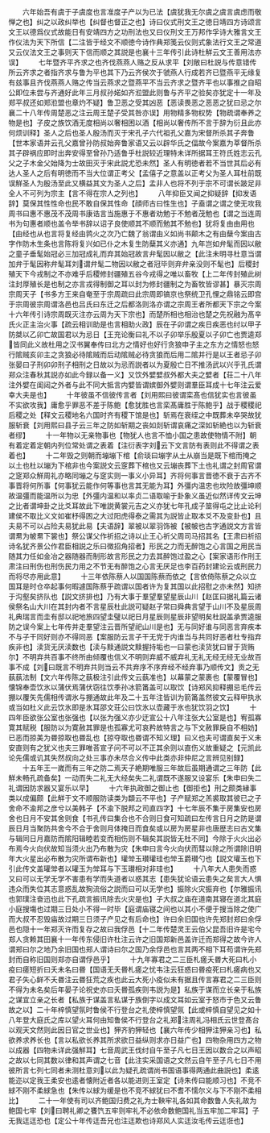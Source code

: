 <!-- { "loadSidebar": true } -->
　　六年始吾有虞于子虞度也言准度子产以为已法【虞犹我无尔虞之虞言虞虑而敬惮之也】纠之以政纠举也【纠督也督正之也】诗曰仪式刑文王之徳日靖四方诗颂言文王以德爲仪式故能日有安靖四方之功刑法也又曰仪刑文王万邦作孚诗大雅言文王作仪法为天下所信【二注皆于经文不顺徳今诗作典郑笺云仪则式象法行文王之常道又云仪法文王之事则天下信而顺之其説是也襄十三年传引此诗杜觧云文王善用法亦误】
　　七年暨齐平齐求之也齐伐燕燕人赂之反从求平【刘敞曰杜説与传意错传所云齐求之者指齐求与鲁为平也其下乃云齐侯次于虢燕人行成若齐已暨燕平无缘复有兹事且齐伐燕燕人赂之传当云燕求之暨燕平不当云齐求之暨齐平也以事推之自昭公即位未尝与齐通好此年三月叔孙婼如齐涖盟此则鲁与齐平之验矣亦犹定十一年及郑平叔还如郑涖盟也章灼不疑】鲁卫恶之受其凶恶【恶读畏恶之恶恶之犹曰忌之尔襄二十八年传周楚恶之注云周王楚子受其咎亦误】用物精多物权势【物疏谓奉养之物是也】子皮之族饮酒无度相尚以奢相困以酒【相尚以奢传所不言于辞为衍且此亦何烦训释】圣人之后也圣人殷汤而灭于宋孔子六代祖孔父嘉为宋督所杀其子奔鲁【世本家语并云孔父嘉曾孙防叔始奔鲁家语又云以辟华氏之偪故今案嘉为莘督所杀其子辟祸应即时出奔安得至曾孙乃适鲁乎杜説较近理特未详所据耳王符氏姓志云孔父之子木金父始降为士故田灭于宋此説尤恐未然】圣人有明徳者若不当世其后必有达人圣人之后有明徳而不当大位谓正考父【孟僖子之意盖以正考父为圣人耳杜前既误觧圣人为殷汤至此又横益其文为圣人之后】孟非人也将不列于宗不可谓长跛足非全人不可列为宗主【言不得在宗人之列也】
　　八年抑臣又闻之抑疑辞【抑发语辞】莫保其性性命也民不敢自保其性命【顔师古曰性生也】子盍谓之谓之使无攻我周书曰惠不惠茂不茂周书康诰言当施惠于不惠者劝勉于不勉者茂勉也【谓之当连周书为句惠者顺也盖令举书辞以诏子良使顺其不顺而勉其不勉也】犹将复由由用也【由经也从也言将复经由鹑火之次乃亡魏了翁谓由义如尚书颠木之有由蘖今案由古字作防木生条也言陈将复兴如已仆之木复生防蘖其义亦通】九年岂如弁髦而因以敝之童子垂髦始冠必三加冠成礼而弃其始冠故言弁髦因以敝之【此注未明寻杜意当谓加弁于髦因称弁髦耳刘谓弁髦二物因以敝之者冠毕则弃弁亲没则不髦也】后稷封殖天下今戎制之不亦难乎后稷修封疆殖五谷今戎得之唯以畜牧【上二年传封殖此树注封厚殖长是也制之亦言戎得制御之耳以封为修封疆制之为畜牧皆谬甚】暴灭宗周宗周天子【书多方王来自奄至于宗周疏曰此宗周即镐京也祭统卫孔悝之鼎铭云即宫于宗周彼宗周谓洛邑也吕氏曰东迁之后都洛则洛亦谓之宗周王者所都天下宗之今案十六年传引诗宗周既灭注亦云周为天下宗也】而楚所相也相治也楚之先祝融为髙辛氏火正主治火事【疏云相训助是也言相助火政】辰在子卯谓之疾日疾恶也纣以甲子防桀以乙卯亡故国君以为忌日【王充论衡曰礼不以子卯举乐殷夏以子卯亡也贾逵郑皆同此义故杜用之汉书翼奉传曰北方之情好也好行贪狼申子主之东方之情怒也怒行隂贼亥卯主之贪狼必待隂贼而后动隂贼必待贪狼而后用二隂并行是以王者忌子卯张晏曰子刑卯卯刑子相刑之日故以为忌而説者以为夏殷亡日不推汤武以兴乎孔氏谓郑众注春秋其説亦如此今録以备一义】又饮外嬖嬖叔外都大夫之嬖者【荘二十八年注外嬖在闺闼之外者与此不同大抵言内嬖皆谓嫔御外嬖则谓羣臣耳成十七年注云爱幸大夫是也】
　　十年彼虽不信彼传言者【刘用熙曰彼谓栾髙也信犹实也言彼虽不实欲攻我】庸愈乎罪恶不差于陈鲍【愈犹胜也言栾髙庸胜于陈鲍乎】战于稷稷祀后稷之处【释文云稷地名六国时齐有稷下馆是也】斩焉在衰绖之中既葬未卒哭故犹服斩衰【刘用熙曰县子云三年之防如斩期之丧如剡斩谓哀痛之深如斩絶也以为斩衰者缪】
　　十一年物以无亲物事也【物犹人也言不恤小国之患故使物情不附】朝有着定着定朝内列位常处谓之表着【注衍表字刘云下文言防有表则此不得谓之表着也】
　　十二年毁之则朝而塴塴下棺【俞琰曰塴字从土从崩当是既下棺而掩之以土也杜以塴为下棺非也今案説文云窆葬下棺也又云塴丧葬下土也礼谓之封周官谓之窆郑众觧周礼亦略同塴之与窆实则一事义小异耳】齐将何事言晋徳不衰于古齐不事晋将何所事【何事犹云能作何等事也言其无能为耳】外彊内温忠也坎险故彊坤顺故温彊而能温所以为忠【外彊内温和以率贞二语取喻于卦象义虽近似然详传文云坤之比者谓坤卦之比爻耳故此下唯説黄裳元吉之义亦犹七年孔成子筮得屯之比止论利建侯不取比义文如崔杼得困之大过阳虎得泰之需其为説皆止取本爻不及变卦也】且夫易不可以占险夫易犹此易【夫语辞】翠被以翠羽饰被【被帔也古字通説文方言皆谓帬为帔帬下裳也】祭公谋父作祈招之诗以止王心祈父周司马招其名【王肃曰祈招诗名犹齐景公作君臣相説之乐曰徴招角招者】形民之力而无醉饱之心言国之用民当随其力任如金冶之器随器而制形故言形民之力去其醉饱过盈之心【案家语形作刑王肃注曰刑伤也刑伤民力用之不节无有醉饱之心言无厌足也李百药封建论云或刑民力而将尽亦用此意】
　　十三年依陈蔡人以国国陈蔡而依之【言依倚陈蔡之众以立国耳是时仓卒起事何暇遽国陈蔡乎疏谓以国者许为复其国以此招慰之亦未然】知挤于沟壑矣挤队也【説文挤排也】乃有大事于羣望羣望星辰山川【赵匡曰据礼篇云诸侯祭名山大川在其封内者不言星辰杜此説可疑赵子常曰舜典言望于山川不及星辰周礼典瑞言而圭有邸以祀地旅四望圭璧以祀日月星辰则星辰非望明矣杜説盖承贾逵服防之误今案上七年传并走羣望注云晋所望祀山川是也】无与同好谁与同恶言弃疾本不与子干同好则亦不得同恶【案服防云言子干无党于内谁当与共同好恶者杜专指弃疾非也】渎货无厌渎数也【渎与黩通説文黩握持垢也一曰蒙也渎货犹曰冒于货贿尔】不明弃共百事不终所由倾覆也信义不明则弃威不威弃礼无礼无经无经无业故百事不成【刘曰既言不明弃共则当云不共弃序不序弃经不经弃事乃顺传文】贡之无蓺蓺法制【文六年传陈之蓺极注引此传文云蓺准也】以幕蒙之蒙裹也【蒙覆冒也】懐锦奉壶饮氷以蒲伏焉蒲伏窃往饮季孙冰箭筩盖可以取饮【诗郑风抑释掤忌毛传云掤以覆矢先儒相传谓氷与掤通故此年及二十五年注皆训为箭筩盖然彼文云释甲执氷或当如杜义此云饮氷即是氷耳邵文荘公曰饮氷以壶藏于氷也犹饮羽之饮】
　　十四年臣欲张公室也张强也【以张为强义亦少迂宣公十八年注张大公室是也】宥孤寡寛其赋税【服防以为寛赦其罪是也孤寡尤可哀矜故特言之与下文赦罪戾自不相妨】已恶而掠美为昬掠取也昬乱也【掠夺取也昬谓不知义理】曰义也夫可谓直矣于义未安直则有之犹义也夫三罪唯荅宣子问不可以不正其余则以直伤义故重疑之【元凯此论先儒或讥其失然叔向之处三事亦未尽合义传中此类亦非仲尼之言辨见别録】
　　十五年王一嵗而有三年之防二焉天子絶期唯服三年故后虽期通谓之三年防【此觧未畅孔疏备矣】一动而失二礼无大经矣失二礼谓既不遂服又设宴乐【朱申曰失二礼谓因防求器又宴乐以早】
　　十六年执政御之御止也【御拒也】刑之颇类縁事类以成偏颇【此觧于文不顺服防读类为纇云不平也】子产赋郑之羔裘取其彼已之子舍命不渝邦之彦兮以美韩子【不渝下脱邦之司直四字】十七年辰不集于房集安也房舍也日月不安其舍则食【书孔传曰集合也不合则日食可知疏曰左传言日月之防是谓辰日月当聚防共舍今不合于舍则月体掩日而食矣或以房为房星非也唐歴志曰古文集与辑同日月嘉防而隂阳辑睦若变而相伤则不辑矣其説皆无杜不同】今除于火火出必布焉今火向伏故知当须火出乃布散为灾【朱申曰言今火向伏而彗以除之所谓除旧明年大火星出必布散为灾所谓布新也】瓘斚玉瓉瓘珪也斚玉爵瓉勺也【説文瓘玉也下引此传文盖瓘斚者以瓘玉为斚耳与下玉瓉相对非珪也】
　　十八年大人患失而惑又曰可以无学无学不害患有学而失道者以惑其志【患失犹论语云患失之矣言大人惧违众而失位其志意惑乱故狥流俗之説而曰可以无学也】振除火灾振弃也【尔雅振讯也郭璞注奋迅也此下孔疏言振讯除去火灾是也】子大叔之庙在道南其寝在道北其庭小庭搜塲也过期三日处小不得一时毕【庭谓庙寝之间也以其小不便于搜当除之使广而大叔不忍毁庙故过期三日须子产见之有后命也】许曰余旧国也许先郑封郑曰余俘邑也隠十一年郑灭许而复存之故曰我俘邑【十二年传楚灵王云伯父昆吾旧许是宅今郑人贪赖其田襄十一年传东侵旧许杜注云许之旧国郑新邑盖许迁而郑得之故今许人谓郑曰尔之地乃余旧国也郑人谓诗曰尔之国乃余俘邑也言其两不相下耳苟谓许先郑封而自称旧国则郑亦自谓俘邑乎】
　　十九年寡君之二三臣札瘥夭昬大死曰札小疫曰瘥短折曰夭未名曰昬【国语无夭昬札瘥之忧韦注云狂惑曰昬疫死曰札瘥病也又君子失心鲜不夭昬注云昬狂荒之疾也此云大死小疫似未有据且传言寡君之二三臣则不得为未名矣后年晏子论祝史亦曰夭昬孤疾则韦説为是】私族于谋而立长亲于私族之谋宜立亲之长者【私族于谋盖言私谋于族倒字以成文耳如云室于怒市于色又云鲁故之以】二十年梓慎望氛时鲁侯不行登台之礼使梓慎望氛【此或梓慎自望见之如十八年登大庭氏之库以望火耳何由知鲁侯不行登台之礼郑注周礼冯相氏云世登髙台以观天文然则此因日官之世业也】狎齐豹狎轻也【襄六年传少相狎注狎亲习也】私欲养求养长也【言以私欲长养其所求欲日益纵则求亦日益广也】四物杂用四方之物以成器【四物未详此强觧耳】七音周武王伐纣自午至子凡七日王因以数合之以声昭之故以七同其数以律和其声谓之七音【此注实采国语之文然云自午至子凡七日不用彼所言七列七同者未测杜意刘以此为疑孔疏谓尚书国语事得两通此曲説也】柔逺能迩以定我王柔安也逺者懐附近者各以能进则王室定【诗朱传曰能顺习也】不竞不絿不刚不柔絿急也【朱传以絿为缓是也不竞不絿犹曰不耆不懦尔义与下不刚不柔相比】
　　二十一年使有司以齐鲍国归费之礼为士鞅牢礼各如其命数鲁人失礼故为鲍国七牢【刘曰聘礼卿之饔饩五牢则牢礼不必依命数鲍国礼当五牢加二牢耳】子无我迋迋恐也【定公十年传迋吾兄也注迋欺也诗郑风人实迋汝毛传云迋诳也】
